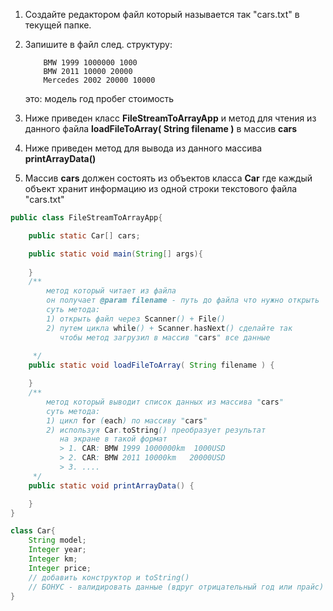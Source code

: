 
1. Создайте редактором файл который называется так "cars.txt" в текущей папке.
2. Запишите в файл след. структуру:
    ```
        BMW 1999 1000000 1000  
        BMW 2011 10000 20000  
        Mercedes 2002 20000 10000  
    ```
    это: модель год пробег стоимость

3. Ниже приведен класс **FileStreamToArrayApp** и метод для чтения из данного файла **loadFileToArray( String filename )** в массив **cars**
4. Ниже приведен метод для вывода из данного массива **printArrayData()**
5. Массив **cars** должен состоять из объектов класса **Car** где каждый объект хранит информацию из одной строки текстового файла "cars.txt"

```java
public class FileStreamToArrayApp{

    public static Car[] cars;

    public static void main(String[] args){
      
    }  
    /**
        метод который читает из файла
        он получает @param filename - путь до файла что нужно открыть
        суть метода:
        1) открыть файл через Scanner() + File()
        2) путем цикла while() + Scanner.hasNext() сделайте так
           чтобы метод загрузил в массив "cars" все данные
         
     */
    public static void loadFileToArray( String filename ) {

    }
    /**
        метод который выводит список данных из массива "cars"
        суть метода:
        1) цикл for (each) по массиву "cars"
        2) используя Car.toString() преобразует результат
           на экране в такой формат
           > 1. CAR: BMW 1999 1000000km  1000USD
           > 2. CAR: BMW 2011 10000km   20000USD
           > 3. ....
     */
    public static void printArrayData() {

    }
}

class Car{
    String model;
    Integer year;
    Integer km;
    Integer price;
    // добавить конструктор и toString()
    // БОНУС - валидировать данные (вдруг отрицательный год или прайс)
}
```